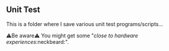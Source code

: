 ## Unit Test
This is a folder where I save various unit test programs/scripts...

:warning:Be aware:warning: You might get some "*close to hardware experiences*:neckbeard:".
